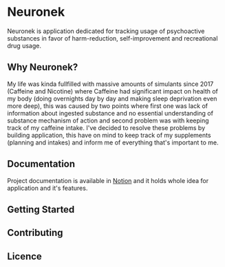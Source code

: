 # Neuronek

Neuronek is application dedicated for tracking usage of psychoactive substances in favor of harm-reduction, self-improvement and recreational drug usage.

## Why Neuronek?

My life was kinda fullfilled with massive amounts of simulants since 2017 (Caffeine and Nicotine) where Caffeine had significant impact on health of my body (doing overnights day by day and making sleep deprivation even more deep), this was caused by two points where first one was lack of information about ingested substance and no essential understanding of substance mechanism of action and second problem was with keeping track of my caffeine intake. I've decided to resolve these problems by building application, this have on mind to keep track of my supplements (planning and intakes) and inform me of everything that's important to me.

## Documentation

Project documentation is available in [Notion](https://www.notion.so/neuronek/invite/3893a7eb16843e642e0155a1119216a84b343d3b) and it holds whole idea for application and it's features.

## Getting Started

## Contributing

## Licence
